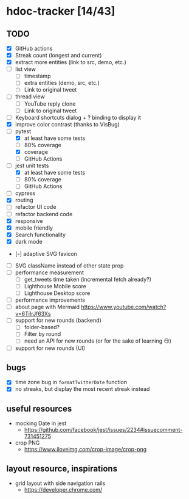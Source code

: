 # hdoc-tracker [14/43]

## TODO

- [x] GitHub actions
- [x] Streak count (longest and current)
- [x] extract more entities (link to src, demo, etc.)
- [ ] list view
  - [ ] timestamp
  - [ ] extra entities (demo, src, etc.)
  - [ ] Link to original tweet
- [ ] thread view
  - [ ] YouTube reply clone
  - [ ] Link to original tweet
- [ ] Keyboard shortcuts dialog + ? binding to display it
- [x] improve color contrast (thanks to VisBug)
- [ ] pytest
  - [x] at least have some tests
  - [ ] 80% coverage
  - [x] coverage
  - [ ] GitHub Actions
- [ ] jest unit tests
  - [x] at least have some tests
  - [ ] 80% coverage
  - [ ] GitHub Actions
- [ ] cypress
- [x] routing
- [ ] refactor UI code
- [ ] refactor backend code
- [x] responsive
- [x] mobile friendly
- [x] Search functionality
- [x] dark mode
- [-] adaptive SVG favicon
- [ ] SVG className instead of other state prop
- [ ] performance measurement
  - [ ] get_tweets time taken (incremental fetch already?)
  - [ ] Lighthouse Mobile score
  - [ ] Lighthouse Desktop score
- [ ] performance improvements
- [ ] about page with Mermaid https://www.youtube.com/watch?v=6TiIrJf63Xs
- [ ] support for new rounds (backend)
  - [ ] folder-based?
  - [ ] Filter by round
  - [ ] need an API for new rounds (or for the sake of learning 😏)
- [ ] support for new rounds (UI)

## bugs

- [x] time zone bug in `formatTwitterDate` function
- [x] no streaks, but display the most recent streak instead

## useful resources

- mocking Date in jest
  - https://github.com/facebook/jest/issues/2234#issuecomment-731451275
- crop PNG
  - https://www.iloveimg.com/crop-image/crop-png

## layout resource, inspirations

- grid layout with side navigation rails
  - https://developer.chrome.com/

